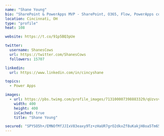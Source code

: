 ```yaml
---
name: "Shane Young"
bio: "SharePoint & PowerApps MVP - SharePoint, O365, Flow, PowerApps consulting? @PowerApps911 | Pure Snark? You found it."
location: Cincinnati, OH
type: "profile"
heat: 108

website: https://t.co/91p5BQ3pUe

twitter:
  username: ShanesCows
  url: https://twitter.com/ShanesCows
  followers: 15707

linkedin:
  url: https://www.linkedin.com/in/cincyshane

topics:
  - Power Apps

images:
  - url: https://pbs.twimg.com/profile_images/713100007398883329/qUzvsvQ3_400x400.jpg
    width: 400
    height: 400
    isCached: true
    title: "Shane Young"

secured: "SPYSO5h+/EMNOfMfJJIxV83eaxy9Tz+zHaUR7grO2dkxZf8uKakjH8oa5Tm65zAOulZNtO17MGhXCVwCTEeeh56B/WxiLgW73AP0VMSPl8n3hBf+rGGW/MPW9XbqtglNNlpYkgr2V1h2nKI5o3bluByecVloADh65SROxb1oxA3ssNpBNBEsymRv5CzQk9zq7cqZtYbKBkDR7m7tih2gYOWFHz2CYBOnS7kPzGKnoujCFcQUiYLDJvIU0hLJ8KazwwZcip30WdmoqQ1CRZNJ41EgcfuuBXDjD/t9eDDOF/GWOzQLb3WOINeOqVkBBMeO6JjfrfSzc5brdUgaBZ3uHoI9xrLBSHU9AUIKF1bNBN4t+nS31ZVVo7GVBIXVE9hF2Z4fPpbEVc8/dNQtNXEt3hJjk57E7Bu0UDemJ03Qcc4=;O+8375YwlSFTn6/YLIr5GA=="
---
```


